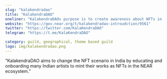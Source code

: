 ```yaml
---
slug: "kalakendradao"
title: "KalakendraDAO"
oneliner: "KalakendraDAOs purpose is to create awareness about NFTs in India and onboard new artists to the Near Ecosystem."
website: "https://gov.near.org/t/kalakendradao-introudction/9561"
twitter: "https://twitter.com/KalaKendraDAO"
telegram: "https://t.me/KalaKendraDAO"

category: guild, geographical, theme based guild	
logo: img/kalakendradao.png
---
```


“KalakendraDAO aims to change the NFT scenario in India by educating and onboarding many Indian artists to mint their works as NFTs in the NEAR ecosystem.”
